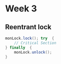 # Week 3

## Reentrant lock
~~~ java
monLock.lock(); try  {
    // Critical Section 
} finally  {
    monLock.unlock();
}

~~~